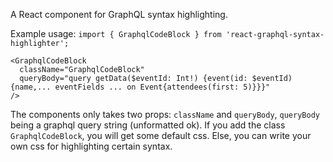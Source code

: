 A React component for GraphQL syntax highlighting.

Example usage:
```import { GraphqlCodeBlock } from 'react-graphql-syntax-highlighter';```

```
<GraphqlCodeBlock
  className="GraphqlCodeBlock"
  queryBody="query getData($eventId: Int!) {event(id: $eventId) {name,... eventFields ... on Event{attendees(first: 5)}}}"
/>
```

The components only takes two props: `className` and `queryBody`, `queryBody` being a graphql query string (unformatted ok). If you add the class `GraphqlCodeBlock`, you will get some default css. Else, you can write your own css for highlighting certain syntax.
